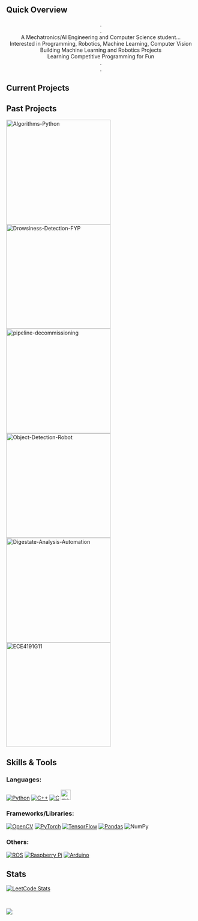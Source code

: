 <!---
<a href="https://github.com/LingC2001" target="_blank" rel="noreferrer"> <img src="https://www.huntingtonsociety.ca/wp-content/uploads/2013/11/Stary-Night-Sky-1026x320.jpg" width=100%/> </a>
--->
## Quick Overview
<p align="center">
  .<br>
  .<br>
  A Mechatronics/AI Engineering and Computer Science student... <br>
  Interested in Programming, Robotics, Machine Learning, Computer Vision<br>
  Building Machine Learning and Robotics Projects <br>
  Learning Competitive Programming for Fun <br>
  .<br>
  .<br>
</p>

## Current Projects

<!--- 
<a href="https://github.com/LingC2001/Leetcode-Solutions"><img width="278" src="https://denvercoder1-github-readme-stats.vercel.app/api/pin/?username=LingC2001&repo=Leetcode-Solutions&theme=react&border_color=46464a&bg_color=111112&title_color=F85D7F&hide_border=false&icon_color=F8D866&show_icons=true" alt="Leetcode-Solutions"></a>
--->

## Past Projects
<p align="left">
<a href="https://github.com/LingC2001/Algorithms-Python"><img width="278" src="https://denvercoder1-github-readme-stats.vercel.app/api/pin/?username=LingC2001&repo=Algorithms-Python&theme=react&border_color=46464a&bg_color=111112&title_color=F85D7F&hide_border=false&icon_color=F8D866&show_icons=true" alt="Algorithms-Python"></a>
<a href="https://github.com/LingC2001/Drowsiness-Detection-FYP"><img width="278" src="https://denvercoder1-github-readme-stats.vercel.app/api/pin/?username=LingC2001&repo=Drowsiness-Detection-FYP&theme=react&border_color=46464a&bg_color=111112&title_color=F85D7F&hide_border=false&icon_color=F8D866&show_icons=true" alt="Drowsiness-Detection-FYP"></a>
<a href="https://github.com/LingC2001/pipeline-decommissioning"><img width="278" src="https://denvercoder1-github-readme-stats.vercel.app/api/pin/?username=LingC2001&repo=pipeline-decommissioning&theme=react&border_color=46464a&bg_color=111112&title_color=F85D7F&hide_border=false&icon_color=F8D866&show_icons=true" alt="pipeline-decommissioning"></a>
<a href="https://github.com/LingC2001/Object-Detection-Robot"><img width="278" src="https://denvercoder1-github-readme-stats.vercel.app/api/pin/?username=LingC2001&repo=Object-Detection-Robot&theme=react&border_color=46464a&bg_color=111112&title_color=F85D7F&hide_border=false&icon_color=F8D866&show_icons=true" alt="Object-Detection-Robot"></a>
<a href="https://github.com/LingC2001/Digestate-Analysis-Automation"><img width="278" src="https://denvercoder1-github-readme-stats.vercel.app/api/pin/?username=LingC2001&repo=Digestate-Analysis-Automation&theme=react&border_color=46464a&bg_color=111112&title_color=F85D7F&hide_border=false&icon_color=F8D866&show_icons=true" alt="Digestate-Analysis-Automation"></a>
<a href="https://github.com/jjah0001/ECE4191G11"><img width="278" src="https://denvercoder1-github-readme-stats.vercel.app/api/pin/?username=jjah0001&repo=ECE4191G11&theme=react&border_color=46464a&bg_color=111112&title_color=F85D7F&hide_border=false&icon_color=F8D866&show_icons=true" alt="ECE4191G11"></a>
</p>

## Skills & Tools
<h3 align="left">Languages:</h3>

[![Python](https://img.shields.io/badge/python-3670A0?style=for-the-badge&logo=python&logoColor=ffdd54)](https://www.python.org/)
[![C++](https://img.shields.io/badge/c++-%2300599C.svg?style=for-the-badge&logo=c%2B%2B&logoColor=white)](https://cplusplus.com/doc/tutorial/)
[![C](https://img.shields.io/badge/c-%2300599C.svg?style=for-the-badge&logo=c&logoColor=white)](https://cplusplus.com/doc/tutorial/)
<a href="https://au.mathworks.com/products/matlab.html"><img src="https://i.imgur.com/B06B0XM.jpeg" alt="matlab" height="27"/></a>

<h3 align="left">Frameworks/Libraries:</h3>

[![OpenCV](https://img.shields.io/badge/opencv-%23white.svg?style=for-the-badge&logo=opencv&logoColor=white)](https://opencv.org/)
[![PyTorch](https://img.shields.io/badge/PyTorch-%23EE4C2C.svg?style=for-the-badge&logo=PyTorch&logoColor=white)](https://pytorch.org/)
[![TensorFlow](https://img.shields.io/badge/TensorFlow-%23FF6F00.svg?style=for-the-badge&logo=TensorFlow&logoColor=white)](https://www.tensorflow.org/)
[![Pandas](https://img.shields.io/badge/pandas-%23150458.svg?style=for-the-badge&logo=pandas&logoColor=white)](https://pandas.pydata.org/)
![NumPy](https://img.shields.io/badge/numpy-%23013243.svg?style=for-the-badge&logo=numpy&logoColor=white)

<h3 align="left">Others:</h3>

[![ROS](https://img.shields.io/badge/ros-%230A0FF9.svg?style=for-the-badge&logo=ros&logoColor=white)](https://www.ros.org/)
[![Raspberry Pi](https://img.shields.io/badge/-RaspberryPi-C51A4A?style=for-the-badge&logo=Raspberry-Pi)](https://www.raspberrypi.com/)
[![Arduino](https://img.shields.io/badge/-Arduino-00979D?style=for-the-badge&logo=Arduino&logoColor=white)](https://www.arduino.cc/)


<!---
<h3 align="left">Connect with me:</h3>

[![Gmail](https://img.shields.io/badge/Gmail-D14836?style=for-the-badge&logo=gmail&logoColor=white)](mailto:LingC2001@gmail.com)
[![Linkedin](https://img.shields.io/badge/linkedin-%230077B5.svg?style=for-the-badge&logo=linkedin&logoColor=white)](https://linkedin.com/in/ling-chen-b7a7971a4)
--->

## Stats
<a>  
  <!---
  <a href="https://github.com/lingc2001"><img alt="Ling Chen's Github Stats" src="https://denvercoder1-github-readme-stats.vercel.app/api?username=lingc2001&show_icons=true&include_all_commits=true&count_private=true&theme=react&border_color=46464a&bg_color=111112&title_color=F85D7F&icon_color=F8D866" height="192px" width="500px"/></a>
  --->
  
  [![LeetCode Stats](https://leetcard.jacoblin.cool/LingC2001?theme=dark&ext=contest&hide=ranking&width=500&height=300)](https://leetcode.com/LingC2001/) 
  
  <!--- 
   <a href="https://github.com/lingc2001"><img alt="Ling Chen's Top Languages" src="https://denvercoder1-github-readme-stats.vercel.app/api/top-langs/?username=lingc2001&langs_count=8&layout=compact&theme=react&border_color=7F3FBF&bg_color=0D1117&title_color=F85D7F&icon_color=F8D866" height="192px" width="49.5%"/></a>
  --->
  
  <br/>
</a>

<!--- 
<p align="center">
  <a href="https://github.com/lingc2001">
    <img src="https://github-profile-summary-cards.vercel.app/api/cards/profile-details?username=lingc2001&theme=radical" alt="Ling Chen's GitHub Contribution"/>
  </a>
</p>
--->

![](https://komarev.com/ghpvc/?username=lingc2001&color=blueviolet&style=for-the-badge)




